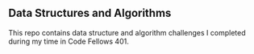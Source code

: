 ## Data Structures and Algorithms
This repo contains data structure and algorithm challenges I completed during my time in Code Fellows 401.
